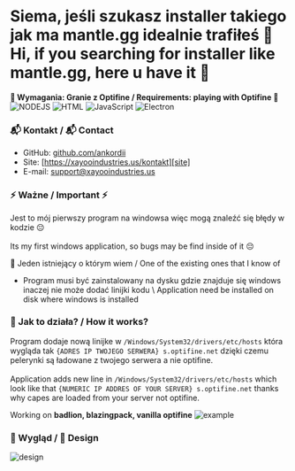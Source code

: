 # Siema, jeśli szukasz installer takiego jak ma mantle.gg idealnie trafiłeś 👋 </br> Hi, if you searching for installer like mantle.gg, here u have it 👋
<strong>🚨 Wymagania: Granie z Optifine / Requirements: playing with Optifine 🚨</strong></br>
![NODEJS](https://img.shields.io/badge/NodeJS-Chillin-green)
![HTML](https://img.shields.io/badge/HTML-Chillin-orange)
![JavaScript](https://img.shields.io/badge/JavaScript-Chillin-yellow)
![Electron](https://img.shields.io/badge/Electron-Chillin-blue)

### 📬 Kontakt / 📬 Contact

- GitHub: [github.com/ankordii][github]
- Site: [https://xayooindustries.us/kontakt][site]
- E-mail: support@xayooindustries.us

### ⚡ Ważne / Important ⚡

Jest to mój pierwszy program na windowsa więc mogą znaleźć się błędy w kodzie 😔
</br></br>
Its my first windows application, so bugs may be find inside of it 😔

📍 Jeden istniejący o którym wiem / One of the existing ones that I know of
- Program musi być zainstalowany na dysku gdzie znajduje się windows inaczej nie może dodać linijki kodu \ Application need be installed on disk where windows is installed

### 📍 Jak to działa? / How it works?

Program dodaje nową linijke w <code>/Windows/System32/drivers/etc/hosts</code> która wygląda tak <code>{ADRES IP TWOJEGO SERWERA} s.optifine.net</code>
dzięki czemu pelerynki są ładowane z twojego serwera a nie optifine.
</br></br>
Application adds new line in <code>/Windows/System32/drivers/etc/hosts</code> which look like that <code>{NUMERIC IP ADDRES OF YOUR SERVER} s.optifine.net</code>
thanks why capes are loaded from your server not optifine.

Working on <strong>badlion, blazingpack, vanilla optifine</strong>
![example](https://i.imgur.com/gMHPfm4.png)

### 💎 Wygląd / 💎 Design
![design](https://i.imgur.com/FOPeXOg.png)

[github]: https://github.com/ankordii
[site]: https://xayooindustries.us/kontakt
